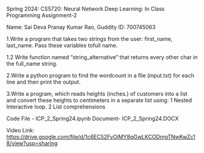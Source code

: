 Spring 2024: CS5720: Neural Network Deep Learning: In Class Programming Assignment-2

Name: Sai Deva Pranay Kumar Rao, Guddity ID: 700745063

1.Write a program that takes two strings from the user: first_name, last_name. Pass these variables tofull name.

1.2 Write function named “string_alternative” that returns every other char in the full_name string.

2.Write a python program to find the wordcount in a file (input.txt) for each line and then print the output.

3.Write a program, which reads heights (inches.) of customers into a list and convert these heights to centimeters in a separate list using:
	1	Nested Interactive loop.
	2	List comprehensions

Code File - ICP_2_Spring24.ipynb Document- ICP_2_Spring24.DOCX

Video Link: https://drive.google.com/file/d/1c6EC52FvOiMY8qGwLKCODmgTNwKwZc18/view?usp=sharing
